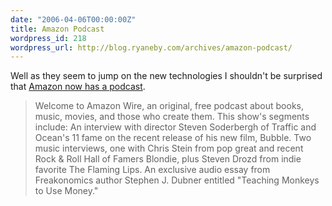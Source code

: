 ```yaml
---
date: "2006-04-06T00:00:00Z"
title: Amazon Podcast
wordpress_id: 218
wordpress_url: http://blog.ryaneby.com/archives/amazon-podcast/
---
```

Well as they seem to jump on the new technologies I shouldn't be surprised that <a href="http://www.amazon.com/gp/gss/detail/10840/104-2803323-0757519">Amazon now has a podcast</a>.

<blockquote>Welcome to Amazon Wire, an original, free podcast about books, music, movies, and those who create them. This show's segments include: An interview with director Steven Soderbergh of Traffic and Ocean's 11 fame on the recent release of his new film, Bubble. Two music interviews, one with Chris Stein from pop great and recent Rock & Roll Hall of Famers Blondie, plus Steven Drozd from indie favorite The Flaming Lips. An exclusive audio essay from Freakonomics author Stephen J. Dubner entitled "Teaching Monkeys to Use Money." </blockquote>

